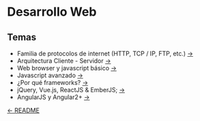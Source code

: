 # Desarrollo Web

## Temas

* Familia de protocolos de internet (HTTP, TCP / IP,  FTP, etc.) [->](./familia-de-protocolos-internet.md)
* Arquitectura Cliente - Servidor [->](./arquitectura-cliente-servidor.md)
* Web browser y javascript básico [->](./web-broswer-js-basico.md)
* Javascript avanzado [->](./js-avanzado.md)
* ¿Por qué frameworks? [->](./por-que-framework.md)
* jQuery, Vue.js, ReactJS & EmberJS; [->](./frameworks.md)
* AngularJS y Angular2+ [->](./angular-historia.md)

[<- README](../README.md)